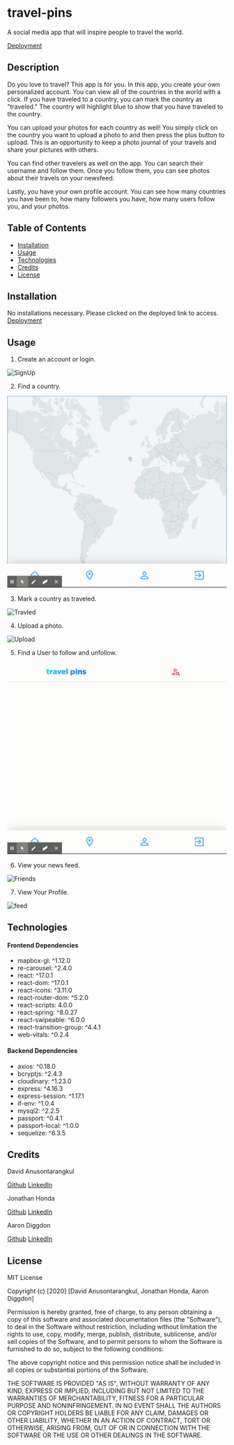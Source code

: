 # travel-pins

A social media app that will inspire people to travel the world.

[Deployment](https://travel-pins.herokuapp.com/)

## Description

Do you love to travel? This app is for you. In this app, you create your own personalized account. You can view all of the countries in the world with a click. If you have traveled to a country, you can mark the country as "traveled." The country will highlight blue to show that you have traveled to the country.

You can upload your photos for each country as well! You simply click on the country you want to upload a photo to and then press the plus button to upload. This is an opportunity to keep a photo journal of your travels and share your pictures with others.

You can find other travelers as well on the app. You can search their username and follow them. Once you follow them, you can see photos about their travels on your newsfeed.

Lastly, you have your own profile account. You can see how many countries you have been to, how many followers you have, how many users follow you, and your photos.

## Table of Contents

- [Installation](#installation)
- [Usage](#usage)
- [Technologies](#technologies)
- [Credits](#credits)
- [License](#license)

## Installation

No installations necessary. Please clicked on the deployed link to access. [Deployment](https://travel-pins.herokuapp.com/)

## Usage

1. Create an account or login.

![SignUp](./images/signup.gif)

2. Find a country.

![Find](./images/findCountry.gif)

3. Mark a country as traveled.

![Travled](./images/traveledCountry.gif)

4. Upload a photo.

![Upload](./images/uploadPhotos.gif)

5. Find a User to follow and unfollow.

![FindUsers](./images/findUsers.gif)

6. View your news feed.

![Friends](./images/friends.gif)

7. View Your Profile.

![feed](./images/home.gif)

## Technologies

#### Frontend Dependencies

- mapbox-gl: ^1.12.0
- re-carousel: ^2.4.0
- react: ^17.0.1
- react-dom: ^17.0.1
- react-icons: ^3.11.0
- react-router-dom: ^5.2.0
- react-scripts: 4.0.0
- react-spring: ^8.0.27
- react-swipeable: ^6.0.0
- react-transition-group: ^4.4.1
- web-vitals: ^0.2.4

#### Backend Dependencies

- axios: ^0.18.0
- bcryptjs: ^2.4.3
- cloudinary: ^1.23.0
- express: ^4.16.3
- express-session: ^1.17.1
- if-env: ^1.0.4
- mysql2: ^2.2.5
- passport: ^0.4.1
- passport-local: ^1.0.0
- sequelize: ^6.3.5

## Credits

David Anusontarangkul

[Github](https://github.com/anusontarangkul)
[LinkedIn](https://www.linkedin.com/in/anusontarangkul/)

Jonathan Honda

[Github](https://github.com/hondahelix)
[LinkedIn](https://www.linkedin.com/in/jonathan-honda-778430153/)

Aaron Diggdon

[Github](https://github.com/aarondig)
[LinkedIn](https://www.linkedin.com/in/aarondiggdon/)

## License

MIT License

Copyright (c) [2020] [David Anusontarangkul, Jonathan Honda, Aaron Diggdon]

Permission is hereby granted, free of charge, to any person obtaining a copy
of this software and associated documentation files (the "Software"), to deal
in the Software without restriction, including without limitation the rights
to use, copy, modify, merge, publish, distribute, sublicense, and/or sell
copies of the Software, and to permit persons to whom the Software is
furnished to do so, subject to the following conditions:

The above copyright notice and this permission notice shall be included in all
copies or substantial portions of the Software.

THE SOFTWARE IS PROVIDED "AS IS", WITHOUT WARRANTY OF ANY KIND, EXPRESS OR
IMPLIED, INCLUDING BUT NOT LIMITED TO THE WARRANTIES OF MERCHANTABILITY,
FITNESS FOR A PARTICULAR PURPOSE AND NONINFRINGEMENT. IN NO EVENT SHALL THE
AUTHORS OR COPYRIGHT HOLDERS BE LIABLE FOR ANY CLAIM, DAMAGES OR OTHER
LIABILITY, WHETHER IN AN ACTION OF CONTRACT, TORT OR OTHERWISE, ARISING FROM,
OUT OF OR IN CONNECTION WITH THE SOFTWARE OR THE USE OR OTHER DEALINGS IN THE
SOFTWARE.
